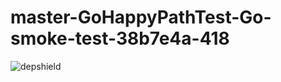 # master-GoHappyPathTest-Go-smoke-test-38b7e4a-418

![depshield](https://ci.dev.depshield.sonatype.org/badges/depshield-ci/master-GoHappyPathTest-Go-smoke-test-38b7e4a-418/depshield.svg)